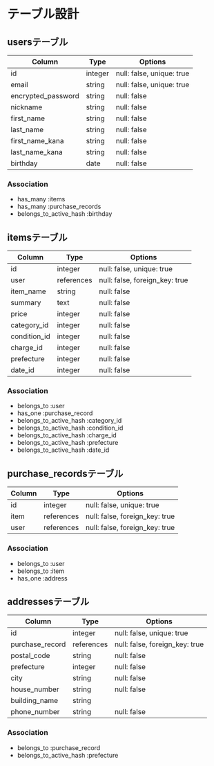 # テーブル設計

## usersテーブル

| Column             | Type    | Options     |
|--------------------|---------|-------------|
| id                 | integer | null: false, unique: true |
| email              | string  | null: false, unique: true |
| encrypted_password | string  | null: false |
| nickname           | string  | null: false |
| first_name         | string  | null: false |
| last_name          | string  | null: false |
| first_name_kana    | string  | null: false |
| last_name_kana     | string  | null: false |
| birthday           | date    | null: false |

### Association
 - has_many :items
 - has_many :purchase_records
 - belongs_to_active_hash :birthday

## itemsテーブル

| Column       | Type       | Options     |
|--------------|------------|-------------|
| id           | integer    | null: false, unique: true |
| user         | references | null: false, foreign_key: true |
| item_name    | string     | null: false |
| summary      | text       | null: false |
| price        | integer    | null: false |
| category_id  | integer    | null: false |
| condition_id | integer    | null: false |
| charge_id    | integer    | null: false |
| prefecture   | integer    | null: false |
| date_id      | integer    | null: false |

### Association
 - belongs_to :user
 - has_one :purchase_record
 - belongs_to_active_hash :category_id
 - belongs_to_active_hash :condition_id
 - belongs_to_active_hash :charge_id
 - belongs_to_active_hash :prefecture
 - belongs_to_active_hash :date_id

## purchase_recordsテーブル

| Column   | Type       | Options                   |
|----------|------------|---------------------------|
| id       | integer    | null: false, unique: true |
| item     | references | null: false, foreign_key: true |
| user     | references | null: false, foreign_key: true |

### Association
 - belongs_to :user
 - belongs_to :item
 - has_one :address

## addressesテーブル

| Column          | Type       | Options     |
|-----------------|------------|-------------|
| id              | integer    | null: false, unique: true |
| purchase_record | references | null: false, foreign_key: true |
| postal_code     | string     | null: false |
| prefecture      | integer    | null: false |
| city            | string     | null: false |
| house_number    | string     | null: false |
| building_name   | string     |             |
| phone_number    | string     | null: false |

### Association
 - belongs_to :purchase_record
 - belongs_to_active_hash :prefecture